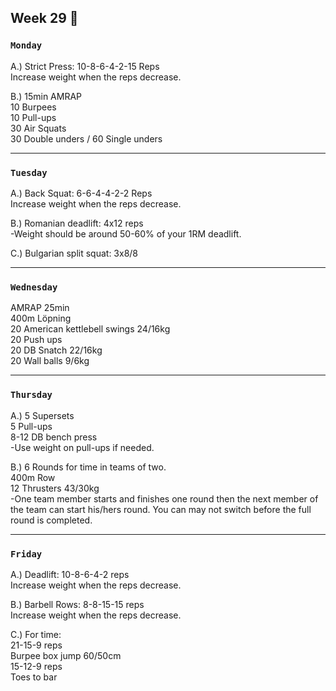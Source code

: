 ## Week 29  :unicorn: 

### `Monday`     
A.) Strict Press: 10-8-6-4-2-15 Reps  
Increase weight when the reps decrease.   

B.) 15min AMRAP   
10 Burpees  
10 Pull-ups  
30 Air Squats   
30 Double unders / 60 Single unders  
      
 


---
### `Tuesday`

A.) Back Squat: 6-6-4-4-2-2 Reps   
Increase weight when the reps decrease.   

B.) Romanian deadlift: 4x12 reps   
-Weight should be around 50-60% of your 1RM deadlift.   

C.) Bulgarian split squat: 3x8/8     

----
### `Wednesday`
AMRAP 25min  
400m Löpning   
20 American kettlebell swings 24/16kg    
20 Push ups   
20 DB Snatch 22/16kg    
20 Wall balls 9/6kg   

----
### `Thursday`  

A.) 5 Supersets  
5 Pull-ups   
8-12 DB bench press   
-Use weight on pull-ups if needed.    

B.) 6 Rounds for time in teams of two.   
400m Row   
12 Thrusters 43/30kg   
-One team member starts and finishes one round then the next member of the    team can start his/hers round. You can may not  switch before the full round   is completed.   

---
### `Friday` 
A.) Deadlift: 10-8-6-4-2 reps     
Increase weight when the reps decrease.   

B.) Barbell Rows: 8-8-15-15 reps   
Increase weight when the reps decrease.   

C.) For time:   
21-15-9 reps   
Burpee box jump 60/50cm   
15-12-9 reps   
Toes to bar   
  


 

   




